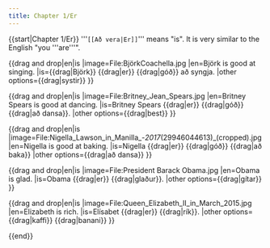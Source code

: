 ```yaml
---
title: Chapter 1/Er
---
```


{{start|Chapter 1/Er}}
'''`[[Að vera|Er]]`''' means "is". It is very similar to the English "you '''are'''".

{{drag and drop|en|is
|image=File:BjörkCoachella.jpg
|en=Björk is good at singing.
|is={{drag|Björk}} {{drag|er}} {{drag|góð}} að syngja.
|other options={{drag|systir}}
}}

{{drag and drop|en|is
|image=File:Britney_Jean_Spears.jpg
|en=Britney Spears is good at dancing.
|is=Britney Spears {{drag|er}} {{drag|góð}} {{drag|að dansa}}.
|other options={{drag|best}}
}}

{{drag and drop|en|is
|image=File:Nigella_Lawson_in_Manilla_-_2017_(29946044613)_(cropped).jpg
|en=Nigella is good at baking.
|is=Nigella {{drag|er}} {{drag|góð}} {{drag|að baka}}
|other options={{drag|að dansa}}
}}

{{drag and drop|en|is
|image=File:President Barack Obama.jpg
|en=Obama is glad.
|is=Obama {{drag|er}} {{drag|glaður}}.
|other options={{drag|gítar}}
}}

{{drag and drop|en|is
|image=File:Queen_Elizabeth_II_in_March_2015.jpg
|en=Elizabeth is rich.
|is=Elísabet {{drag|er}} {{drag|rík}}.
|other options={{drag|kaffi}} {{drag|banani}}
}}

<!--
{{describe image
|File:John Lennon Imagine 1971.jpg
|is=John Lennon er góður á píanó.
}}

{{describe image
|File:Elton John in 1971.jpg
|is=Elton John er góður á píanó.
}}
-->
{{end}}